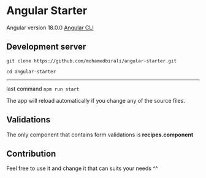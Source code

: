 # Angular Starter

Angular version 18.0.0 [Angular CLI](https://github.com/angular/angular-cli)

## Development server

`git clone https://github.com/mohamedbirali/angular-starter.git`

`cd angular-starter`

---

last command `npm run start`

The app will reload automatically if you change any of the source files.

## Validations

The only component that contains form validations is **recipes.component**

## Contribution

Feel free to use it and change it that can suits your needs ^^
